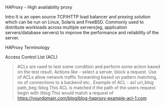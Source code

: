HAProxy - High availability proxy

Intro
It is an open source TCP/HTTP load balancer and proxing solution which can be run on Linux, Solaris and FreeBSD.
Commonly used to distribute workloads across multiple servers(eg, application servers/database servers) to improve the 
performance and reliablilty of the server.

HAProxy Terminology

Access Control List (ACL)
> ACLs are used to test some condition and perform some action based on the test result. Actions like - select a server, block a request.
> Use of ACLs allow network traffic forwarding based on pattern matching, no of connections to a backend etc..
> Example of ACL - 
			acl url_blog path_beg /blog 
			This ACL is matched if the path of the users request begin with /blog
			This would match a request of https://yourdomain.com/blog/blog-haproxy-example-acl-1.com
			
			
